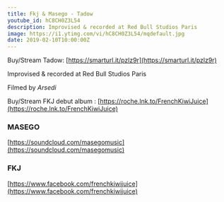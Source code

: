 ```yaml
---
title: Fkj & Masego - Tadow
youtube_id: hC8CH0Z3L54
description: Improvised & recorded at Red Bull Studios Paris 
image: https://i1.ytimg.com/vi/hC8CH0Z3L54/mqdefault.jpg
date: 2019-02-10T10:00:00Z
---
```


Buy/Stream Tadow: [https://smarturl.it/pzlz9r](https://smarturl.it/pzlz9r)

Improvised & recorded at Red Bull Studios Paris 

Filmed by *Arsedi*

Buy/Stream FKJ debut album : [https://roche.lnk.to/FrenchKiwiJuice](https://roche.lnk.to/FrenchKiwiJuice)

### MASEGO
[https://soundcloud.com/masegomusic](https://soundcloud.com/masegomusic)

### FKJ
[https://www.facebook.com/frenchkiwijuice](https://www.facebook.com/frenchkiwijuice)
